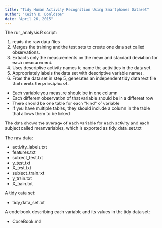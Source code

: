 ```yaml
---
title: "Tidy Human Activity Recognition Using Smartphones Dataset"
author: "Keith D. Donldson"
date: "April 26, 2015"
---
```


The run_analysis.R script:

1. reads the raw data files
2. Merges the training and the test sets to create one data set called observations.
3. Extracts only the measurements on the mean and standard deviation for each measurement. 
4. Uses descriptive activity names to name the activities in the data set.
5. Appropriately labels the data set with descriptive variable names. 
6. From the data set in step 5, generates an independent tidy data text file that meets the principles of:
* Each variable you measure should be in one column
* Each different observation of that variable should be in a different row
* There should be one table for each "kind" of variable
* If you have multiple tables, they should include a column in the table that allows them to be linked

The data shows the average of each variable for each activity and each subject called meanvariables, which is exported as tidy_data_set.txt.

The raw data:

* activity_labels.txt
* features.txt
* subject_test.txt
* y_test.txt
* X_test.txt
* subject_train.txt
* y_train.txt
* X_train.txt

A tidy data set:

* tidy_data_set.txt

A code book describing each variable and its values in the tidy data set:

* CodeBook.md